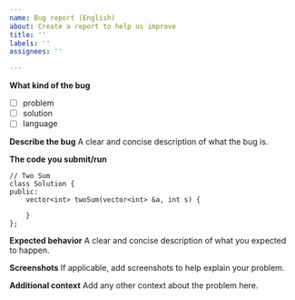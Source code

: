 ```yaml
---
name: Bug report (English)
about: Create a report to help us improve
title: ''
labels: ''
assignees: ''

---
```


**What kind of the bug**
- [ ] problem
- [ ] solution
- [ ] language

**Describe the bug**
A clear and concise description of what the bug is.

**The code you submit/run**
```
// Two Sum
class Solution {
public:
    vector<int> twoSum(vector<int> &a, int s) {
        
    }
};
```

**Expected behavior**
A clear and concise description of what you expected to happen.

**Screenshots**
If applicable, add screenshots to help explain your problem.

**Additional context**
Add any other context about the problem here.
